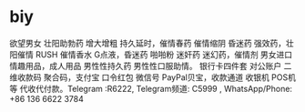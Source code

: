 # biy
欲望男女 壮阳助勃药  增大增粗  持久延时，催情春药  催情缩阴  昏迷药  强效药，壮阳催情  RUSH  催情香水  G点液，昏迷药  啪啪粉 迷奸药 迷幻药，催情剂 男女进口情趣用品，成人用品 男性性持久药 男性性口服助情。 银行卡四件套 对公账户 二维收款码 聚合码，支付宝 口令红包 微信号 PayPal贝宝，收款通道 收银机 POS机 等 代收代付款。Telegram :R6222, Telegram频道: C5999 , WhatsApp/Phone: +86 136 6622 3784
